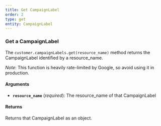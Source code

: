 ```yaml
---
title: Get CampaignLabel
order: 2
type: get
entity: CampaignLabel
---
```


### Get a CampaignLabel

The `customer.campaignLabels.get(resource_name)` method returns the CampaignLabel identified by a resource_name.

_Note_: This function is heavily rate-limited by Google, so avoid using it in production.

#### Arguments

- **`resource_name`** (_required_): The resource_name of that CampaignLabel

#### Returns

Returns that CampaignLabel as an object.
